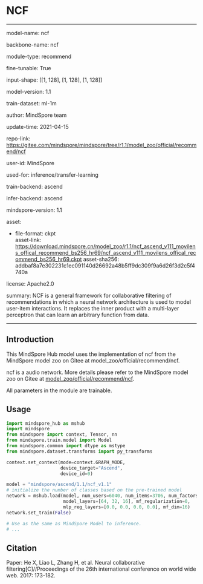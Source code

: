 # NCF

---

model-name: ncf

backbone-name: ncf

module-type: recommend

fine-tunable: True

input-shape: [[1, 128], [1, 128], [1, 128]]

model-version: 1.1

train-dataset: ml-1m

author: MindSpore team

update-time: 2021-04-15

repo-link: <https://gitee.com/mindspore/mindspore/tree/r1.1/model_zoo/official/recommend/ncf>

user-id: MindSpore

used-for: inference/transfer-learning

train-backend: ascend

infer-backend: ascend

mindspore-version: 1.1

asset:

  -
    file-format: ckpt  
    asset-link: <https://download.mindspore.cn/model_zoo/r1.1/ncf_ascend_v111_movilens_offical_recommend_bs256_hr69/ncf_ascend_v111_movilens_offical_recommend_bs256_hr69.ckpt>
    asset-sha256: addbaf8a7e302231c1ec091140d26692a48b5ff9dc309f9a6d26f3d2c5f4740a

license: Apache2.0

summary: NCF is a general framework for collaborative filtering of recommendations in which a neural network architecture is used to model user-item interactions. It replaces the inner product with a multi-layer perceptron that can learn an arbitrary function from data.

---

## Introduction

This MindSpore Hub model uses the implementation of ncf from the MindSpore model zoo on Gitee at model_zoo/official/recommend/ncf.

ncf is a audio network. More details please refer to the MindSpore model zoo on Gitee at [model_zoo/official/recommend/ncf](https://gitee.com/mindspore/mindspore/blob/r1.1/model_zoo/official/recommend/ncf/README.md).

All parameters in the module are trainable.

## Usage

```python
import mindspore_hub as mshub
import mindspore
from mindspore import context, Tensor, nn
from mindspore.train.model import Model
from mindspore.common import dtype as mstype
from mindspore.dataset.transforms import py_transforms

context.set_context(mode=context.GRAPH_MODE,
                    device_target="Ascend",
                    device_id=0)

model = "mindspore/ascend/1.1/ncf_v1.1"
# initialize the number of classes based on the pre-trained model
network = mshub.load(model, num_users=6040, num_items=3706, num_factors=16,
                     model_layers=[64, 32, 16], mf_regularization=0,
                     mlp_reg_layers=[0.0, 0.0, 0.0, 0.0], mf_dim=16)
network.set_train(False)

# Use as the same as MindSpore Model to inference.
# ...
```

## Citation

Paper: He X, Liao L, Zhang H, et al. Neural collaborative filtering[C]//Proceedings of the 26th international conference on world wide web. 2017: 173-182.
